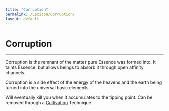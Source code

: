 ```yaml
---
title: "Corruption"
permalink: /Lexicon/Corruption/
layout: default
---
```

# Corruption
---
Corruption is the remnant of the matter pure Essence was formed into. It taints Essence, but allows beings to absorb it through open affinity channels.

Corruption is a side effect of the energy of the heavens and the earth being turned into the universal basic elements.

Will eventually kill you when it accumulates to the tipping point. Can be removed through  a [Cultivation](_Lexicon/Cultivation.md) Technique.